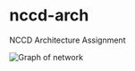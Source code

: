 # nccd-arch

NCCD Architecture Assignment

![Graph of network](https://github.com/radams15/nccd-arch/releases/download/latest/graph.svg)

